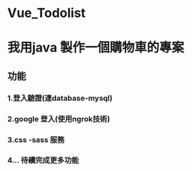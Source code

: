 # Vue_Todolist

# 我用java 製作一個購物車的專案
## 功能
### 1.登入驗證(連database-mysql)
### 2.google 登入(使用ngrok技術)
### 3.css -sass 服務
### 4... 待續完成更多功能


